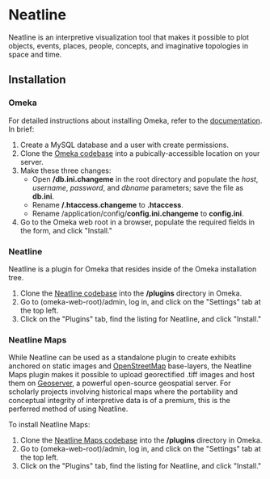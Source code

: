 # Neatline

Neatline is an interpretive visualization tool that makes it possible to plot objects, events, places, people, concepts, and imaginative topologies in space and time.

## Installation

### Omeka

For detailed instructions about installing Omeka, refer to the [documentation][omeka-install-documentation]. In brief:

1. Create a MySQL database and a user with create permissions.
2. Clone the [Omeka codebase][omeka-github] into a pubically-accessible location on your server.
3. Make these three changes:
    * Open **/db.ini.changeme** in the root directory and populate the _host_, _username_, _password_, and _dbname_ parameters; save the file as **db.ini**.
    * Rename **/.htaccess.changeme** to **.htaccess**.
    * Rename /application/config/**config.ini.changeme** to **config.ini**.
4. Go to the Omeka web root in a browser, populate the required fields in the form, and click "Install."

### Neatline

Neatline is a plugin for Omeka that resides inside of the Omeka installation tree.

1. Clone the [Neatline codebase][neatline-github] into the **/plugins** directory in Omeka.
2. Go to (omeka-web-root)/admin, log in, and click on the "Settings" tab at the top left.
2. Click on the "Plugins" tab, find the listing for Neatline, and click "Install."

### Neatline Maps

While Neatline can be used as a standalone plugin to create exhibits anchored on static images and [OpenStreetMap][openstreetmap] base-layers, the Neatline Maps plugin makes it possible to upload georectified .tiff images and host them on [Geoserver][geoserver], a powerful open-source geospatial server. For scholarly projects involving historical maps where the portability and conceptual integrity of interpretive data is of a premium, this is the perferred method of using Neatline.

To install Neatline Maps:

1. Clone the [Neatline Maps codebase][neatline-maps-github] into the **/plugins** directory in Omeka.
2. Go to (omeka-web-root)/admin, log in, and click on the "Settings" tab at the top left.
2. Click on the "Plugins" tab, find the listing for Neatline, and click "Install."


[omeka-install-documentation]: http://omeka.org/codex/Installation 
[omeka-github]: https://github.com/omeka/Omeka
[neatline-github]: https://github.com/scholarslab/Neatline
[neatline-maps-github]: https://github.com/scholarslab/NeatlineMaps
[geoserver]: http://geoserver.org
[openstreetmap]: http://www.openstreetmap.org
